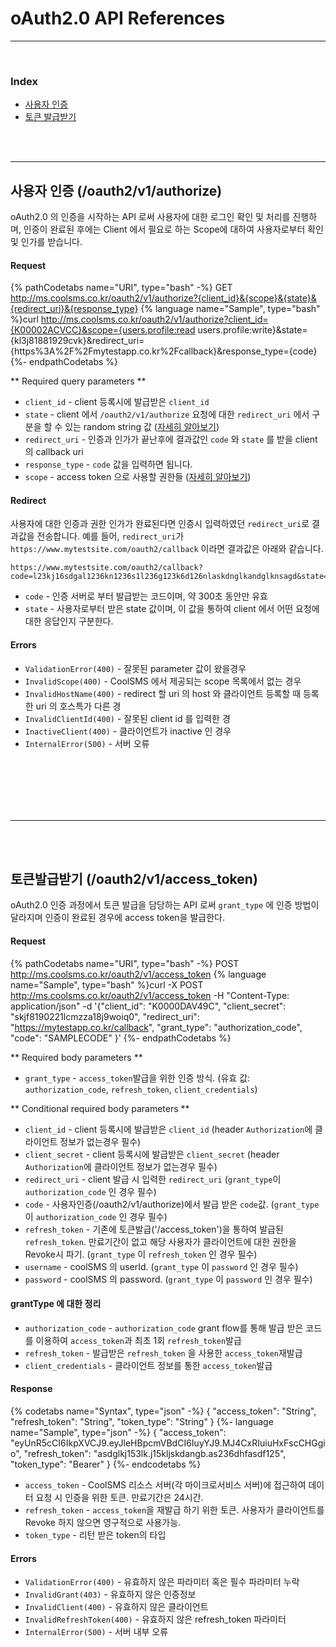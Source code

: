 # oAuth2.0 API References

------------------------------------------------------------------------------------------------------------------------
<br>

### Index
- [사용자 인증](#사용자-인-oauth2v1authorize)
- [토큰 발급받기](#토큰발급받기-oauth2v1accesstoken)

<br><br>

------------------------------------------------------------------------------------------------------------------------


## 사용자 인증 (/oauth2/v1/authorize)
oAuth2.0 의 인증을 시작하는 API 로써 사용자에 대한 로그인 확인 및 처리를 진행하며, 인증이 완료된 후에는 Client 에서 필요로 하는 Scope에 대하여 사용자로부터 확인 및 인가를 받습니다.

#### Request
{% pathCodetabs name="URI", type="bash" -%}
GET http://ms.coolsms.co.kr/oauth2/v1/authorize?{client_id}&{scope}&{state}&{redirect_uri}&{response_type}
{% language name="Sample", type="bash" %}curl http://ms.coolsms.co.kr/oauth2/v1/authorize?client_id={K00002ACVCC}&scope={users.profile:read users.profile:write}&state={kl3j81881929cvk}&redirect_uri={https%3A%2F%2Fmytestapp.co.kr%2Fcallback}&response_type={code}
{%- endpathCodetabs %}

** Required query parameters **
* `client_id` - client 등록시에 발급받은 `client_id`
* `state` - client 에서 `/oauth2/v1/authorize` 요청에 대한 `redirect_uri` 에서 구분을 할 수 있는 random string 값 ([자세히 알아보기](https://docs.coolsms.co.kr/oauth2/getting-started.html#state-값에-대한-사용방법))
* `redirect_uri` - 인증과 인가가 끝난후에 결과값인 `code` 와 `state` 를 받을 client의 callback uri
* `response_type` - `code` 값을 입력하면 됩니다. 
* `scope` - access token 으로 사용할 권한들 ([자세히 알아보기](https://docs.coolsms.co.kr/oauth2/how-to-use-scope.html))

#### Redirect
사용자에 대한 인증과 권한 인가가 완료된다면 인증시 입력하였던 `redirect_uri`로 결과값을 전송합니다. 예를 들어, `redirect_uri`가 `https://www.mytestsite.com/oauth2/callback` 이라면 결과값은 아래와 같습니다.
```
https://www.mytestsite.com/oauth2/callback?code=l23kj16sdgal1236kn1236s1l236g123k6d126nlaskdnglkandglknsagd&state=alskdnglnl2k36j
```
* `code` - 인증 서버로 부터 발급받는 코드이며, 약 300초 동안만 유효
* `state` - 사용자로부터 받은 state 값이며, 이 값을 통하여 client 에서 어떤 요청에 대한 응답인지 구분한다. 


#### Errors

* `ValidationError(400)` - 잘못된 parameter 값이 왔을경우
* `InvalidScope(400)` - CoolSMS 에서 제공되는 scope 목록에서 없는 경우 
* `InvalidHostName(400)` - redirect 할 uri 의 host 와 클라이언트 등록할 때 등록한 uri 의 호스특가 다른 경
* `InvalidClientId(400)` - 잘못된 client id 를 입력한 경
* `InactiveClient(400)` - 클라이언트가 inactive 인 경우
* `InternalError(500)` - 서버 오류


<br><br><br><br><br>

------------------------------------------------------------------------------------------------------------------------

<br><br>





## 토큰발급받기 (/oauth2/v1/access_token)
oAuth2.0 인증 과정에서 토큰 발급을 담당하는 API 로써 `grant_type` 에 인증 방법이 달라지며 인증이 완료된 경우에 access token을 발급한다. 

#### Request
{% pathCodetabs name="URI", type="bash" -%}
POST http://ms.coolsms.co.kr/oauth2/v1/access_token
{% language name="Sample", type="bash" %}curl 
-X POST http://ms.coolsms.co.kr/oauth2/v1/access_token
-H "Content-Type: application/json"
-d '{"client_id": "K0000DAV49C", "client_secret": "skjf8190221lcmzza18j9woiq0", "redirect_uri": "https://mytestapp.co.kr/callback", "grant_type": "authorization_code", "code": "SAMPLECODE" }'
{%- endpathCodetabs %}

** Required body parameters **
* `grant_type` - `access_token`발급을 위한 인증 방식. (유효 값: `authorization_code`, `refresh_token`, `client_credentials`)

** Conditional required body parameters **
* `client_id` - client 등록시에 발급받은 `client_id` (header `Authorization`에 클라이언트 정보가 없는경우 필수)
* `client_secret` - client 등록시에 발급받은 `client_secret` (header `Authorization`에 클라이언트 정보가 없는경우 필수)
* `redirect_uri` - client 발급 시 입력한 `redirect_uri` (`grant_type`이 `authorization_code` 인 경우 필수)
* `code` - 사용자인증(/oauth2/v1/authorize)에서 발급 받은 `code`값. (`grant_type`이 `authorization_code` 인 경우 필수)
* `refresh_token` - 기존에 토큰발급('/access_token')을 통하여 발급된 `refresh_token`. 만료기간이 없고 해당 사용자가 클라이언트에 대한 권한을 Revoke시 파기. (`grant_type` 이 `refresh_token` 인 경우 필수)
* `username` - coolSMS 의 userId. (`grant_type` 이 `password` 인 경우 필수)
* `password` - coolSMS 의 password. (`grant_type` 이 `password` 인 경우 필수)

#### grantType 에 대한 정리
* `authorization_code` - `authorization_code` grant flow를 통해 발급 받은 코드를 이용하여 `access_token`과 최초 1회 `refresh_token`발급
* `refresh_token` - 발급받은 `refresh_token` 을 사용한 `access_token`재발급
* `client_credentials` - 클라이언트 정보를 통한 `access_token`발급

#### Response

{% codetabs name="Syntax", type="json" -%}
{
    "access_token": "String",
    "refresh_token": "String",
    "token_type": "String"
}
{%- language name="Sample", type="json" -%}
{
    "access_token": "eyUnR5cCI6IkpXVCJ9.eyJleHBpcmVBdCI6IuyYJ9.MJ4CxRIuiuHxFscCHGgio",
    "refresh_token": "asdglkj153lk.j15kljskdangb.as236dhfasdf125",
    "token_type": "Bearer"
}
{%- endcodetabs %}

* `access_token` - CoolSMS 리소스 서버(각 마이크로서비스 서버)에 접근하여 데이터 요청 시 인증을 위한 토큰. 만료기간은 24시간.
* `refresh_token` - `access_token`을 재발급 하기 위한 토큰. 사용자가 클라이언트를 Revoke 하지 않으면 영구적으로 사용가능.
* `token_type` - 리턴 받은 token의 타입


#### Errors

* `ValidationError(400)` - 유효하지 않은 파라미터 혹은 필수 파라미터 누락
* `InvalidGrant(403)` - 유효하지 않은 인증정보
* `InvalidClient(400)` - 유효하지 않은 클라이언트
* `InvalidRefreshToken(400)` - 유효하지 않은 refresh_token 파라미터
* `InternalError(500)` - 서버 내부 오류
